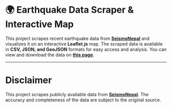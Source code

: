# 🌍 Earthquake Data Scraper & Interactive Map

This project scrapes recent earthquake data from **[SeismoNepal](https://www.seismonepal.gov.np/earthquakes)** and visualizes it on an interactive **Leaflet.js** map. The scraped data is available in **CSV, JSON, and GeoJSON** formats for easy access and analysis. You can view and download the data on **[this page](https://konishon.github.io/nepal-earthquake-epicenter-data/)**.

---

# Disclaimer

This project scrapes publicly available data from **[SeismoNepal](https://www.seismonepal.gov.np/earthquakes)**. The accuracy and completeness of the data are subject to the original source.

